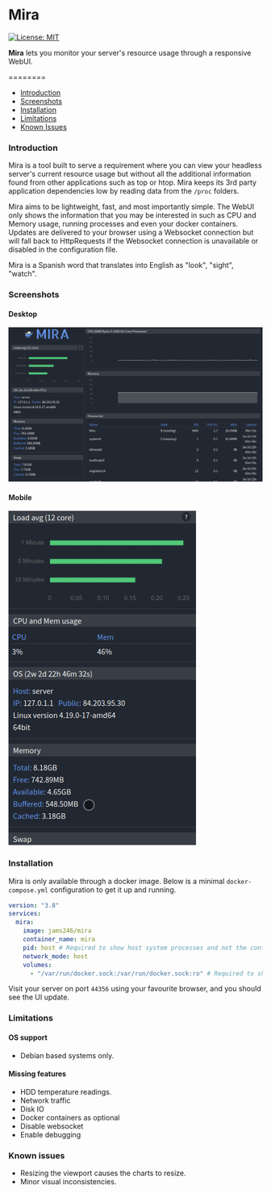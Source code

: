 # Mira

[![License: MIT](https://img.shields.io/badge/License-MIT-blue.svg)](https://opensource.org/licenses/MIT)

**Mira** lets you monitor your server's resource usage through a responsive WebUI. 

========

* [Introduction](#introduction)
* [Screenshots](#screenshots)
* [Installation](#installation)
* [Limitations](#limitations)
* [Known Issues](#known-issues)

### Introduction

Mira is a tool built to serve a requirement where you can view your headless server's current resource usage but 
without all the additional information found from other applications such as top or htop. 
Mira keeps its 3rd party application dependencies low by reading data from the `/proc` folders.

Mira aims to be lightweight, fast, and most importantly simple. The WebUI only shows the information that you may be 
interested in such as CPU and Memory usage, running processes and even your docker containers. Updates are delivered 
to your browser using a Websocket connection but will fall back to HttpRequests if the Websocket connection is
unavailable or disabled in the configuration file. 

Mira is a Spanish word that translates into English as "look", "sight", "watch".
 
### Screenshots

#### Desktop
![Desktop](./docs/desktop.gif)

#### Mobile
![Mobile](./docs/mobile.gif)

### Installation

Mira is only available through a docker image. 
Below is a minimal `docker-compose.yml` configuration to get it up and running.

```yaml
version: "3.8"
services:
  mira:
    image: jams246/mira
    container_name: mira
    pid: host # Required to show host system processes and not the containers processes.
    network_mode: host
    volumes:
      - "/var/run/docker.sock:/var/run/docker.sock:ro" # Required to show docker containers 
```

Visit your server on port `44356` using your favourite browser, and you should see the UI update.

### Limitations

#### OS support
* Debian based systems only.

#### Missing features
* HDD temperature readings.
* Network traffic
* Disk IO
* Docker containers as optional
* Disable websocket
* Enable debugging

### Known issues

* Resizing the viewport causes the charts to resize.
* Minor visual inconsistencies.